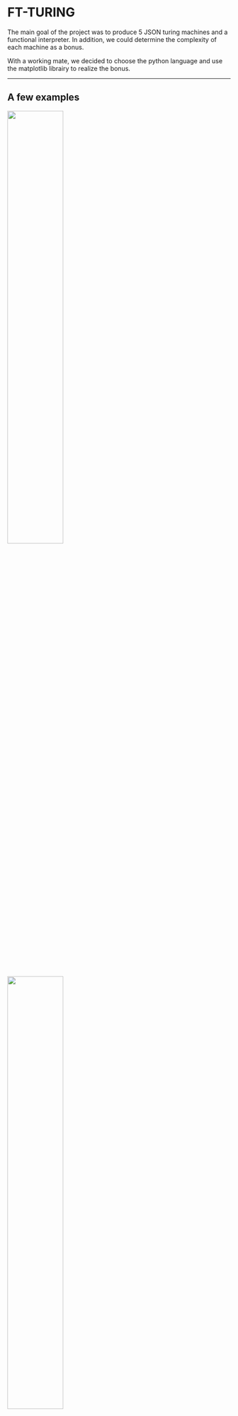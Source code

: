 # FT-TURING

The main goal of the project was to produce 5 JSON turing machines and a functional interpreter.
In addition, we could determine the complexity of each machine as a bonus.

With a working mate, we decided to choose the python language and use the matplotlib librairy to realize the bonus.

---

## A few examples

<img src="https://user-images.githubusercontent.com/66129673/198415388-e508e947-6d1d-4fe4-b2f8-4b09c617b6da.png" width="50%">

<img src="https://user-images.githubusercontent.com/66129673/198415520-6eca21d3-898e-40a5-b5bc-aaa7968eae3e.png" width="50%">

<img src="https://user-images.githubusercontent.com/66129673/198416030-036daefa-22cb-4a58-bdbc-03542915fae3.png" width="50%">

<img src="https://user-images.githubusercontent.com/66129673/198416107-21f970d1-ade7-4303-b3f1-35e6fc323fd7.png" width="50%">

